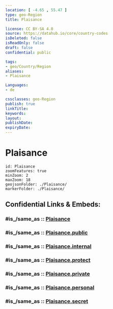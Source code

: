 ```yaml
---
location: [ -4.65 , 55.47 ] 
type: geo-Region
title: Plaisance

license: CC BY-SA 4.0
source: https://datahub.io/core/country-codes
isDeleted: false
isReadOnly: false
draft: false
confidential: public

tags:
- geo/Country/Region
aliases:
- Plaisance

Languages:
- de

cssclasses: geo-Region
publish: true
linkTitle: 
keywords: 
layout: 
publishDate: 
expiryDate: 
---
```


# Plaisance

```leaflet
id: Plaisance
zoomFeatures: true 
minZoom: 2 
maxZoom: 18
geojsonFolder: ./Plaisance/
markerFolder: ./Plaisance/
```


## Confidential Links & Embeds: 

### #is_/same_as :: [Plaisance](/_Standards/Earth/Continent/Africa/Africa~East/Seychelles/Regions~Seychelles/Plaisance.md) 

### #is_/same_as :: [Plaisance.public](/_public/Earth/Continent/Africa/Africa~East/Seychelles/Regions~Seychelles/Plaisance.public.md) 

### #is_/same_as :: [Plaisance.internal](/_internal/Earth/Continent/Africa/Africa~East/Seychelles/Regions~Seychelles/Plaisance.internal.md) 

### #is_/same_as :: [Plaisance.protect](/_protect/Earth/Continent/Africa/Africa~East/Seychelles/Regions~Seychelles/Plaisance.protect.md) 

### #is_/same_as :: [Plaisance.private](/_private/Earth/Continent/Africa/Africa~East/Seychelles/Regions~Seychelles/Plaisance.private.md) 

### #is_/same_as :: [Plaisance.personal](/_personal/Earth/Continent/Africa/Africa~East/Seychelles/Regions~Seychelles/Plaisance.personal.md) 

### #is_/same_as :: [Plaisance.secret](/_secret/Earth/Continent/Africa/Africa~East/Seychelles/Regions~Seychelles/Plaisance.secret.md)

